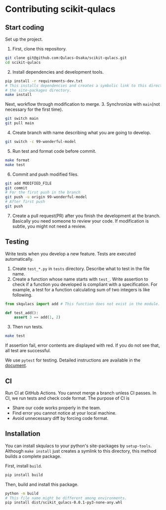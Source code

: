 # Contributing scikit-qulacs

## Start coding
Set up the project.
1. First, clone this repository.
```bash
git clone git@github.com:Qulacs-Osaka/scikit-qulacs.git
cd scikit-qulacs
```

2. Install dependencies and development tools.
```bash
pip install -r requirements-dev.txt
# This installs dependencies and creates a symbolic link to this directory in 
# the site-packages directory.
make install
```

Next, workflow through modification to merge.
3. Synchronize with `main`(not necessary for the first time).
```bash
git switch main
git pull main
```

4. Create branch with name describing what you are going to develop.
```bash
git switch -c 99-wonderful-model
```

5. Run test and format code before commit.
```bash
make format
make test
```

6. Commit and push modified files.
```bash
git add MODIFIED_FILE
git commit
# For the first push in the branch
git push -u origin 99-wonderful-model
# After first push
git push
```

7. Create a pull request(PR) after you finish the development at the branch. Basically you need someone to review your code. If modification is subtle, you might not need a review.

## Testing
Write tests when you develop a new feature. Tests are executed automatically.

1. Create `test_*.py` in `tests` directory. Describe what to test in the file name.
2. Create a function whose name starts with `test_`. Write assertion to check if a function you developed is compliant with a specification. For example, a test for a function calculating sum of two integers is like following.
```python
from skqulacs import add # This function does not exist in the module.

def test_add():
    assert 3 == add(1, 2)
```

3. Then run tests.
```bash
make test
```
If assertion fail, error contents are displayed with red. If you do not see that, all test are successful.

We use `pytest` for testing. Detailed instructions are available in the [document](https://docs.pytest.org/en/6.2.x/).

## CI
Run CI at GitHub Actions. You cannot merge a branch unless CI passes.
In CI, we run tests and check code format.
The purpose of CI is
* Share our code works properly in the team.
* Find error you cannot notice at your local machine.
* Avoid unnecessary diff by forcing code format.

## Installation
You can install skqulacs to your python's site-packages by `setup-tools`.
Although `make install` just creates a symlink to this directory, this method builds a complete package.

First, install `build`.
```bash
pip install build
```
Then, build and install this package.
```bash
python -m build
# This file name might be different among environments.
pip install dist/scikit_qulacs-0.0.1-py3-none-any.whl
```